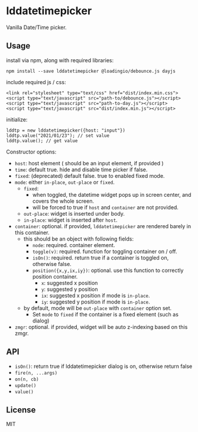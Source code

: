 # lddatetimepicker

Vanilla Date/Time picker.


## Usage

install via npm, along with required libraries:

    npm install --save lddatetimepicker @loadingio/debounce.js dayjs


include required js / css:

    <link rel="stylesheet" type="text/css" href="dist/index.min.css">
    <script type="text/javascript" src="path-to/debounce.js"></script>
    <script type="text/javascript" src="path-to-day.js"></script>
    <script type="text/javascript" src="dist/index.min.js"></script>


initialize:

    lddtp = new lddatetimepicker({host: "input"})
    lddtp.value("2021/01/23"); // set value
    lddtp.value(); // get value


Constructor options:

 - `host`: host element ( should be an input element, if provided )
 - `time`: default true. hide and disable time picker if false.
 - `fixed`: (deprecated) default false. true to enabled fixed mode.
 - `mode`: either `in-place`, `out-place` or `fixed`.
   - `fixed`:
     - when toggled, the datetime widget pops up in screen center, and covers the whole screen.
     - will be forced to true if `host` and `container` are not provided.
   - `out-place`: widget is inserted under body.
   - `in-place`: widget is inserted after `host`.
 - `container`: optional. if provided, `lddatetimepicker` are rendered barely in this container.
   - this should be an object with following fields:
     - `node`: required. container element.
     - `toggle(v)`: required. function for toggling container on / off.
     - `isOn()`: required. return true if a container is toggled on, otherwise false.
     - `position({x,y,ix,iy})`: optional. use this function to correctly position container.
       - `x`: suggested x position
       - `y`: suggested y position
       - `ix`: suggested x position if mode is `in-place`.
       - `iy`: suggested y position if mode is `in-place`.
   - by default, mode will be `out-place` with `container` option set.
     - Set `mode` to `fixed` if the container is a fixed element (such as dialog)
 - `zmgr`: optional. if provided, widget will be auto z-indexing based on this zmgr.


## API

 - `isOn()`: return true if lddatetimepicker dialog is on, otherwise return false
 - `fire(n, ...args)`
 - `on(n, cb)`
 - `update()`
 - `value()`


## License

MIT
